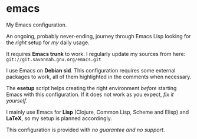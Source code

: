 emacs
=====

My Emacs configuration.

An ongoing, probably never-ending, journey through Emacs Lisp looking for the *right* setup for *my* daily usage.

It requires **Emacs trunk** to work.
I regularly update my sources from here: ```git://git.savannah.gnu.org/emacs.git```

I use Emacs on **Debian sid**. This configuration requires some external packages to work, all of them highlighted in the comments when necessary.

The **esetup** script helps creating the right environment *before* starting Emacs with this configuration. If it does not work as you expect, *fix it yourself*.

I mainly use Emacs for **Lisp** (Clojure, Common Lisp, Scheme and Elisp) and **LaTeX**, so my setup is planned accordingly.

This configuration is provided with *no guarantee and no support*.
